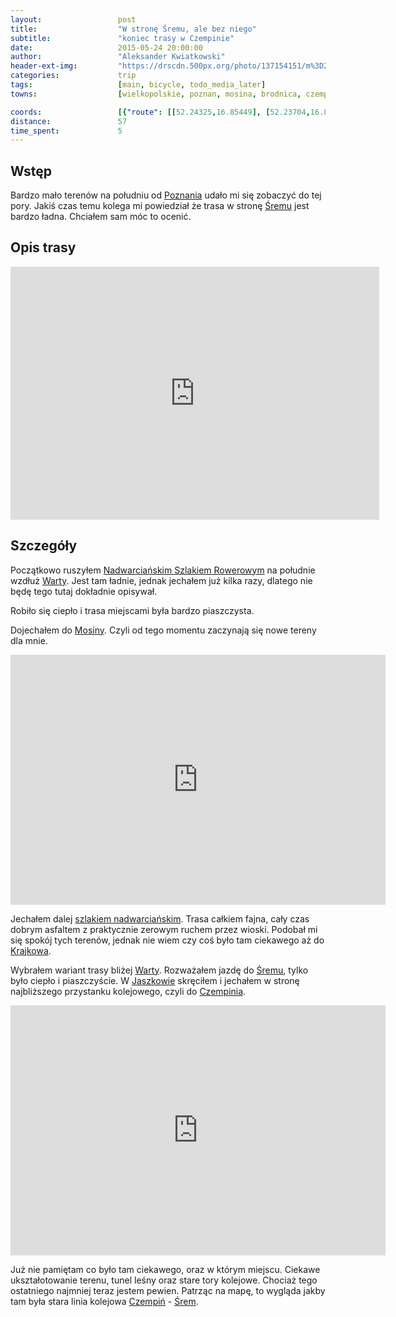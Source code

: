 ```yaml
---
layout:                 post
title:                  "W stronę Śremu, ale bez niego"
subtitle:               "koniec trasy w Czempinie"
date:                   2015-05-24 20:00:00
author:                 "Aleksander Kwiatkowski"
header-ext-img:         "https://drscdn.500px.org/photo/137154151/m%3D2048/5d17bcb45467e65bba131a334e9c47bf"
categories:             trip
tags:                   [main, bicycle, todo_media_later]
towns:                  [wielkopolskie, poznan, mosina, brodnica, czempin]

coords:                 [{"route": [[52.24325,16.85449], [52.23704,16.88152], [52.21707,16.90693], [52.20844,16.95045], [52.19818,16.95628], [52.18908,16.97439], [52.14223,16.97448], [52.13638,16.92650], [52.15102,16.84307], [52.15450,16.82385], [52.14428,16.76943], [52.13912,16.75346]], "type": "bicycle"}, {"route": [[52.14197,16.75640], [52.18377,16.79957], [52.24115,16.85218], [52.29499,16.87081], [52.40331,16.91209]], "type": "train"}]
distance:               57
time_spent:             5
---
```


[vimeo-1]:                   https://vimeo.com/129367038
[vimeo-2]:                   https://vimeo.com/129367037

[wiki-poznan]:                  https://pl.wikipedia.org/wiki/Pozna%C5%84
[wiki-srem]:                    https://pl.wikipedia.org/wiki/%C5%9Arem
[wiki-nadwarcianski]:           https://pl.wikipedia.org/wiki/Nadwarcia%C5%84ski_Szlak_Rowerowy
[wiki-warta]:                   https://pl.wikipedia.org/wiki/Warta
[wiki-mosina]:                  https://pl.wikipedia.org/wiki/Mosina
[wiki-krajkowo]:                https://pl.wikipedia.org/wiki/Krajkowo_(wojew%C3%B3dztwo_wielkopolskie)
[wiki-czempin]:                 https://pl.wikipedia.org/wiki/Czempi%C5%84
[wiki-jaszkowo]:                https://pl.wikipedia.org/wiki/Jaszkowo_(powiat_%C5%9Bremski)

Wstęp
-----

Bardzo mało terenów na południu od [Poznania][wiki-poznan] udało mi się zobaczyć do tej pory.
Jakiś czas temu kolega mi
powiedział że trasa w stronę [Śremu][wiki-srem] jest bardzo ładna. Chciałem sam móc to ocenić.

Opis trasy
----------

<iframe height='405' width='590' frameborder='0' allowtransparency='true' scrolling='no' src='https://www.strava.com/activities/310999387/embed/b414c49f8356ad87bcb87a825a4e8ce2a82f2984'></iframe>

Szczegóły
---------

Początkowo ruszyłem [Nadwarciańskim Szlakiem Rowerowym][wiki-nadwarcianski] na południe wzdłuż
[Warty][wiki-warta]. Jest tam ładnie, jednak jechałem już kilka razy, dlatego nie będę
tego tutaj dokładnie opisywał.

Robiło się ciepło i trasa miejscami była bardzo piaszczysta.

Dojechałem do [Mosiny][wiki-mosina]. Czyli od tego momentu zaczynają się nowe tereny dla mnie.

<div class="vimeo"><iframe src='http://player.vimeo.com/video/129367038' width="600" height="400" frameborder="0" webkitAllowFullScreen mozallowfullscreen allowFullScreen> </iframe></div>

Jechałem dalej [szlakiem nadwarciańskim][wiki-nadwarcianski]. Trasa całkiem fajna,
cały czas dobrym asfaltem z praktycznie zerowym ruchem przez wioski. Podobał
mi się spokój tych terenów, jednak nie wiem czy coś było tam ciekawego aż do [Krajkowa][wiki-krajkowo].

Wybrałem wariant trasy bliżej [Warty][wiki-warta]. Rozważałem jazdę do [Śremu][wiki-srem],
tylko było ciepło i piaszczyście. W [Jaszkowie][wiki-jaszkowo] skręciłem i
jechałem w stronę najbliższego przystanku kolejowego, czyli do [Czempinia][wiki-czempin].

<div class="vimeo"><iframe src='http://player.vimeo.com/video/129367037' width="600" height="400" frameborder="0" webkitAllowFullScreen mozallowfullscreen allowFullScreen> </iframe></div>

Już nie pamiętam co było tam ciekawego, oraz w którym miejscu. Ciekawe ukształotowanie terenu,
tunel leśny oraz stare tory kolejowe. Chociaż tego ostatniego najmniej teraz jestem pewien.
Patrząc na mapę, to wygląda jakby tam była stara linia kolejowa [Czempiń][wiki-czempin] -
[Śrem][wiki-srem].
